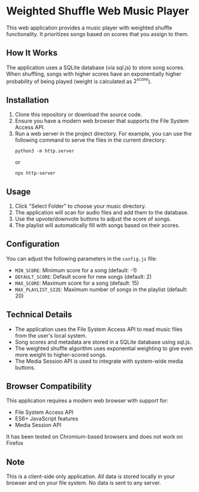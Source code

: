 # Weighted Shuffle Web Music Player

This web application provides a music player with weighted shuffle functionality. It prioritizes songs based on scores that you assign to them.

## How It Works

The application uses a SQLite database (via sql.js) to store song scores. When shuffling, songs with higher scores have an exponentially higher probability of being played (weight is calculated as $2^{score}$).

## Installation

1. Clone this repository or download the source code.
2. Ensure you have a modern web browser that supports the File System Access API.
3. Run a web server in the project directory. For example, you can use the following command to serve the files in the current directory:
   ```
   python3 -m http.server
   ```
   or
   ```
   npx http-server
   ```

## Usage

1. Click "Select Folder" to choose your music directory.
2. The application will scan for audio files and add them to the database.
3. Use the upvote/downvote buttons to adjust the score of songs.
4. The playlist will automatically fill with songs based on their scores.

## Configuration

You can adjust the following parameters in the `config.js` file:

- `MIN_SCORE`: Minimum score for a song (default: -1)
- `DEFAULT_SCORE`: Default score for new songs (default: 2)
- `MAX_SCORE`: Maximum score for a song (default: 15)
- `MAX_PLAYLIST_SIZE`: Maximum number of songs in the playlist (default: 20)

## Technical Details

- The application uses the File System Access API to read music files from the user's local system.
- Song scores and metadata are stored in a SQLite database using sql.js.
- The weighted shuffle algorithm uses exponential weighting to give even more weight to higher-scored songs.
- The Media Session API is used to integrate with system-wide media buttons.

## Browser Compatibility

This application requires a modern web browser with support for:

- File System Access API
- ES6+ JavaScript features
- Media Session API

It has been tested on Chromium-based browsers and does not work on Firefox

## Note

This is a client-side only application. All data is stored locally in your browser and on your file system. No data is sent to any server.
